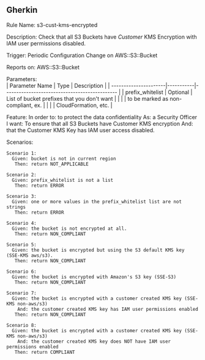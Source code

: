 ##           Gherkin               ##

Rule Name:
  s3-cust-kms-encrypted

Description:
  Check that all S3 Buckets have *Customer* KMS Encryption with IAM user permissions disabled.

Trigger:
  Periodic
  Configuration Change on AWS::S3::Bucket

Reports on:
  AWS::S3::Bucket

Parameters:  
  | Parameter Name        | Type      | Description                                   |
  | ----------------------|-----------|---------------------------------------------- |
  | prefix_whitelist      | Optional  | List of bucket prefixes that you don't want   |
  |                       |           | to be marked as non-compliant, ex.            |
  |                       |           | CloudFormation, etc.                          |

Feature:
    In order to: to protect the data confidentiality
             As: a Security Officer
         I want: To ensure that all S3 Buckets have Customer KMS encryption
            And: that the Customer KMS Key has IAM user access disabled.
        
Scenarios:

    Scenario 1:
      Given: bucket is not in current region
       Then: return NOT_APPLICABLE

    Scenario 2:
      Given: prefix_whitelist is not a list
       Then: return ERROR

    Scenario 3:
      Given: one or more values in the prefix_whitelist list are not strings
       Then: return ERROR

    Scenario 4:
      Given: the bucket is not encrypted at all.
       Then: return NON_COMPLIANT

    Scenario 5:
      Given: the bucket is encrypted but using the S3 default KMS key (SSE-KMS aws/s3).
       Then: return NON_COMPLIANT

    Scenario 6:
      Given: the bucket is encrypted with Amazon's S3 key (SSE-S3)
       Then: return NON_COMPLIANT
    
    Scenario 7:
      Given: the bucket is encrypted with a customer created KMS key (SSE-KMS non-aws/s3)
        And: the customer created KMS key has IAM user permissions enabled
       Then: return NON_COMPLIANT

    Scenario 8:
      Given: the bucket is encrypted with a customer created KMS key (SSE-KMS non-aws/s3)
        And: the customer created KMS key does NOT have IAM user permissions enabled
       Then: return COMPLIANT
